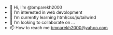 - 👋 Hi, I’m @bmparekh2000
- 👀 I’m interested in web devolopment
- 🌱 I’m currently learning html/css/js/tailwind
- 💞️ I’m looking to collaborate on ...
- 📫 How to reach me bmparekh2000@yahoo.com

<!---
bmparekh2000/bmparekh2000 is a ✨ special ✨ repository because its `README.md` (this file) appears on your GitHub profile.
You can click the Preview link to take a look at your changes.
--->
